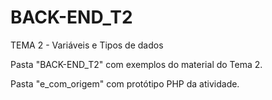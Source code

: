 # BACK-END_T2
TEMA 2 - Variáveis e Tipos de dados

Pasta "BACK-END_T2" com exemplos do material do Tema 2.

Pasta "e_com_origem" com protótipo PHP da atividade.
